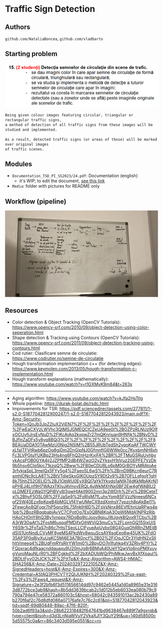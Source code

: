 # Traffic Sign Detection

## Authors
`github.com/NataliaBoncea`, `github.com/vladbarto`

## Starting problem
![client_req](./Media/client_requirements.PNG)

	Being given colour images featuring circular, triangular or rectangular traffic signs, 
	a method of detection of all traffic signs from these images will be studied and implemented.

	As a result, detected traffic signs (or areas of those) will be marked over original images 
	of traffic scenes.

## Modules
- `Documentation_TSD_PI_SS2023/24.pdf`: Documentation (english)
	- it's WIP; to edit the document, [see this link](https://docs.google.com/document/d/14YRY6KIQ4P90PXBVY7GbaN0VgnwQGLwolHiTl9EFmdM/edit?usp=sharing)
- `Media`: folder with pictures for README only

## Workflow (pipeline)
![pipeline](./Media/pipeline.jpeg)

## Resources
- Color detection & Object Tracking (OpenCV Tutorials): https://www.opencv-srf.com/2010/09/object-detection-using-color-seperation.html
- Shape detection & Tracking using Contours (OpenCV Tutorials): https://www.opencv-srf.com/2011/09/object-detection-tracking-using-contours.html
- Cod rutier: Clasificare semne de circulatie: https://www.codrutier.ro/semne-de-circulatie
- Hough transformation implementation c++ (for detecting edges): https://www.keymolen.com/2013/05/hough-transformation-c-implementation.html
- Hough transform explanations (mathematically): https://www.youtube.com/watch?v=t1GXMvK9m84&t=263s

- ---
- Aging algorithm: https://www.youtube.com/watch?v=kJfa2HsTtlg
- Whole pipeline: https://durak-bolat.de/rsdc.html
- Improvements for TSR: https://pdf.sciencedirectassets.com/277811/1-s2.0-S1877042812X00247/1-s2.0-S1877042812043923/main.pdf?X-Amz-Security-Token=IQoJb3JpZ2luX2VjEN7%2F%2F%2F%2F%2F%2F%2F%2F%2F%2FwEaCXVzLWVhc3QtMSJGMEQCICZeUA9ee0I%2BOZPzRLNUz9OIfxOCUvfiJrsEvNuD%2FIKcAiAq2kxpwZr27mQKnriuan9HNfjk%2BNvD%2BJfInZaDFs5y8yq8BQj3%2F%2F%2F%2F%2F%2F%2F%2F%2F%2F8BEAUaDDA1OTAwMzU0Njg2NSIM%2B55JRUbTedSh2yqoKpAFTWCWYxLfaITFVtRwb6pzOq8gjDm2DnGipNJ0GfmnflG6WWe0cc7KyxbmNH6xhFc3LVPGtuYUKBp23Hs4ng6FhQ2nHzrKxjFA%2BR%2FTMuGSRuUvhbyvkAcsPOB0GYA4ij2JZPfMP2dB4WZwzO2yZYksvH1tiVuz2GEPFE7VzDk9b5hsv6CIq5kjc71kzqQ%2Bww%2FB0eCDU8Lo6pM0GrBOYyMRAtoAe3rfvkjaSpL3melQx5FYy5g4%2Faeo5L6wS%2Fh%2BrnD9BKcn6eurC7RsmhlONc9cLA8T%2BtVTdjeSkxGIKOUpzSY9Dt2v9%2B7OFLLgfgoY1gH8k75hhZ52OELID%2BJ1ObWU0EyXBQI7aYk1Ykvdo1aN9j74dKkMbAKrN1pPHEJ4Lnf9H7WAzxTKIyJAVnyvERQL4uWkMXhNx0BF2Ew4gfWABlU2oLDMEFEzWaGYQPiBVy8l3gwHlAklI9002mn3p2WDrh%2Fvj%2B9CeteTxl%2BhyF5O5L0R%2FFJaSe9%2FoRlsM7fLuhxYom8SFVzzNnees6NCxgf25W40Ezx6pKpeB4bMGLVf4YwUMeCX9zdXmhsY7vpzch8pAkBel1%2FewcAo8QFoqr7hP5qnz9tL7SfnkIH6D%2FsVsNnx86EVfEhnUaRPws4e1pb%2BozRBqgbabjAvVC7CPotOg7Es0QBN8KpA3OpW6MdA1NPRzRibHAoCHOnY8hQ3By1vnppx7RDqBq9lcJoov9qjuJWJgvkBQvxRTCbu%2BA3rW3OaAt%2FosM6uspqPMDifxOihWVjQ3muCs%2FLpjmGQ15SjxUiSY6S9r%2FoTaS7n86c7HtsTSeoLLClFyueApUybx08G4GuqOhRRnZMEilBdSlS1UnNndLCVyMF8yeMS4PkdWv8wsuScsAY6sgEeo6w45UK%2FdO35AP3P0qBiyXuUaKC5Mj6E3A7BGncf%2B02%2FiOqJCDr3YldHN2xSIIhItVmeeq4%2BUdFmRYsRlrYW1mj0%2BpyDO7n1fuhkq4V3ZRIv4PYr%2FQpxrac4dfkaacnddauaxu9U20mJg8r6BMyA40UeY1QwVIo6noPMXvuygVuroMauNLrR0%2BFCgkkd%2F2bXADUbWQrPhjMkwJwvBxXfXpaul%2BDLtFyvO2tJCK%2F%2FttTp&X-Amz-Algorithm=AWS4-HMAC-SHA256&X-Amz-Date=20240329T222105Z&X-Amz-SignedHeaders=host&X-Amz-Expires=300&X-Amz-Credential=ASIAQ3PHCVTY2QIJUKNH%2F20240329%2Fus-east-1%2Fs3%2Faws4_request&X-Amz-Signature=2e3f2bfb6f3d511656614dd97c9462e5445a1d0a8965e31e3163d8772bce3ab9&hash=8b5dd3639bcab2c1d012b5eb6033ea080b79c9790a794e47ce58372a860103c5&host=68042c943591013ac2b2430a89b270f6af2c76d8dfd086a07176afe7c76c2c61&pii=S1877042812043923&tid=spdf-69d80448-89ac-47f6-820f-50b2ad6f93a3&sid=28b622318482f647641bd9638467e889f7a9gxrqb&type=client&tsoh=d3d3LnNjaWVuY2VkaXJlY3QuY29t&ua=140d58500c5d55575c0a&rr=86c3403d595e0551&cc=ro
